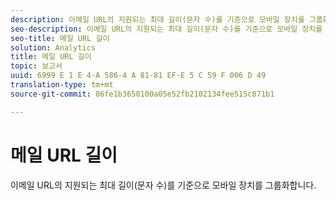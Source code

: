 ```yaml
---
description: 이메일 URL의 지원되는 최대 길이(문자 수)를 기준으로 모바일 장치를 그룹화합니다.
seo-description: 이메일 URL의 지원되는 최대 길이(문자 수)를 기준으로 모바일 장치를 그룹화합니다.
seo-title: 메일 URL 길이
solution: Analytics
title: 메일 URL 길이
topic: 보고서
uuid: 6999 E 1 E 4-A 586-4 A 81-81 EF-E 5 C 59 F 006 D 49
translation-type: tm+mt
source-git-commit: 86fe1b3650100a05e52fb2102134fee515c871b1

---
```



# 메일 URL 길이

이메일 URL의 지원되는 최대 길이(문자 수)를 기준으로 모바일 장치를 그룹화합니다.

